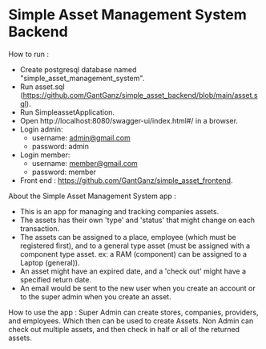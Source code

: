# Simple Asset Management System Backend

How to run :
- Create postgresql database named "simple_asset_management_system".
- Run asset.sql (https://github.com/GantGanz/simple_asset_backend/blob/main/asset.sql).
- Run SimpleassetApplication.
- Open http://localhost:8080/swagger-ui/index.html#/ in a browser.
- Login admin:
  + username: admin@gmail.com
  + password: admin
- Login member:
  + username: member@gmail.com
  + password: member
- Front end : https://github.com/GantGanz/simple_asset_frontend.


About the Simple Asset Management System app :
- This is an app for managing and tracking companies assets.
- The assets has their own 'type' and 'status' that might change on each transaction. 
- The assets can be assigned to a place, employee (which must be registered first), and to a general type asset (must be assigned with a component type asset. ex: a RAM (component) can be assigned to a Laptop (general)). 
- An asset might have an expired date, and a 'check out' might have a specified return date. 
- An email would be sent to the new user when you create an account or to the super admin when you create an asset. 

How to use the app :
Super Admin can create stores, companies, providers, and employees. Which then can be used to create Assets.
Non Admin can check out multiple assets, and then check in half or all of the returned assets.
